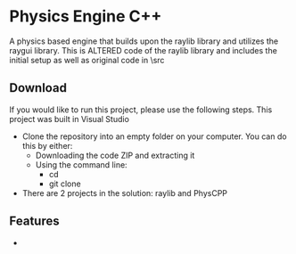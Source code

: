 # Physics Engine C++
A physics based engine that builds upon the raylib library and utilizes the raygui library. This is ALTERED code of the raylib library and includes the initial setup as well as original code in \src

## Download
If you would like to run this project, please use the following steps. This project was built in Visual Studio

- Clone the repository into an empty folder on your computer. You can do this by either:
  - Downloading the code ZIP and extracting it
  - Using the command line:
    - cd <insert path to empty folder>
    - git clone 
- There are 2 projects in the solution: raylib and PhysCPP
  
## Features
- 
